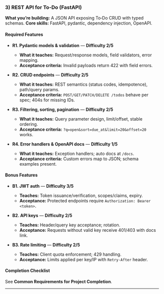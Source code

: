 ### 3) REST API for To‑Do (FastAPI)
**What you’re building:** A JSON API exposing To‑Do CRUD with typed schemas.
**Core skills:** FastAPI, pydantic, dependency injection, OpenAPI.

#### Required Features
- **R1. Pydantic models & validation** — **Difficulty 2/5**
  - **What it teaches:** Request/response models, field validators, error mapping.
  - **Acceptance criteria:** Invalid payloads return 422 with field errors.

- **R2. CRUD endpoints** — **Difficulty 2/5**
  - **What it teaches:** REST semantics (status codes, idempotence), path/query params.
  - **Acceptance criteria:** `POST/GET/PATCH/DELETE /todos` behave per spec; 404s for missing IDs.

- **R3. Filtering, sorting, pagination** — **Difficulty 2/5**
  - **What it teaches:** Query parameter design, limit/offset, stable ordering.
  - **Acceptance criteria:** `?q=open&sort=due_at&limit=20&offset=20` works.

- **R4. Error handlers & OpenAPI docs** — **Difficulty 1/5**
  - **What it teaches:** Exception handlers; auto docs at `/docs`.
  - **Acceptance criteria:** Custom errors map to JSON; schema examples present.

#### Bonus Features
- **B1. JWT auth** — **Difficulty 3/5**
  - **Teaches:** Token issuance/verification, scopes/claims, expiry.
  - **Acceptance:** Protected endpoints require `Authorization: Bearer <token>`.

- **B2. API keys** — **Difficulty 2/5**
  - **Teaches:** Header/query key acceptance; rotation.
  - **Acceptance:** Requests without valid key receive 401/403 with docs link.

- **B3. Rate limiting** — **Difficulty 2/5**
  - **Teaches:** Client quota enforcement; 429 handling.
  - **Acceptance:** Limits applied per key/IP with `Retry-After` header.

#### Completion Checklist
See **Common Requirements for Project Completion**.

---

